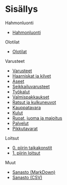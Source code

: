 # Sisällys

Hahmonluonti
* [Hahmonluonti](Hahmonluonti/Vaiheet.md)

Olotilat
* [Olotilat](Olotilat/Olotilat.md)

Varusteet
* [Varusteet](Varusteet/Varusteet.md)
* [Haarniskat ja kilvet](Varusteet/Haarniskat_ja_kilvet.md)
* [Aseet](Varusteet/Aseet.md)
* [Seikkailuvarusteet](Varusteet/Seikkailuvarusteet.md)
* [Työkalut](Varusteet/Tyokalut.md)
* [Valmispakkaukset](Varusteet/Valmispakkaukset.md)
* [Ratsut ja kulkuneuvot](Varusteet/Ratsut_ja_kulkuneuvot.md)
* [Kauppatavara](Varusteet/Kauppatavara.md)
* [Kulut](Varusteet/Kulut.md)
* [Ruoat, juoma ja majoitus](Varusteet/Ruoka_ja_juoma.md)
* [Palvelut](Varusteet/Palvelut.md)
* [Pikkutavarat](Varusteet/Pikkutavarat.md)

Loitsut
* [0. piirin taikakonstit](Loitsut/0_piirin_taikakonstit.md) 
* [1. piirin loitsut](Loitsut/1_piirin_loitsut.md)

Muut
* [Sanasto (MarkDown)](Sanasto.md)
* [Sanasto (CSV)](Sanasto.csv)
